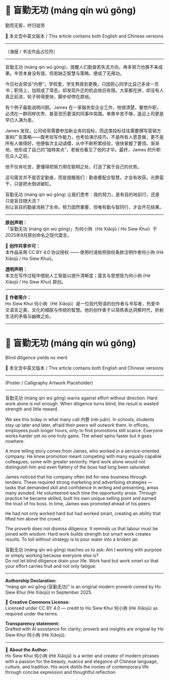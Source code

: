 <!-- 
[Metadata]
title: "📜 盲勤无功 (máng qín wú gōng)"
author: Ho Siew Khui (何小驹 Hé Xiǎojū)
license: CC-BY-4.0
tags: #proverb #original #ChineseWisdom #HoSiewKhui #modernchengyu
language: bilingual (Chinese + English)
created: September 2025
status: published
source_platforms: [Medium, GitHub]
-->

# 📜 盲勤无功 (máng qín wú gōng)  
勤而无智，终归徒劳 

📜 本文含中英文版本 / This article contains both English and Chinese versions  

________________________________________  
（海报 / 书法作品占位符）  
________________________________________  

盲勤无功 (máng qín wú gōng)，提醒人们勤奋若失去方向，再多努力也换不来成果。辛苦本身没有错，但若缺乏智慧与策略，便成了无用功。  

今日社会常谈“内卷”。学校里，学生熬夜到更晚，只因担心同学比自己多读一页书；职场上，加班成了常态，却发现升迁的机会依旧有限。大家都在拼，却没有人真正前进，轮子转得更快，脚步却停在原地。  

有个例子最能说明问题。James 在一家服务型企业工作，他很清楚，要想升职，必须在一群同样优秀、甚至资历更深的同事中突围。单靠辛苦不够，逢迎上司更是早已人满为患。  

James 发现，公司经常需要参加新业务的投标，而这类投标往往需要撰写营销方案和广告策略——既考验写作能力，也考验演示技巧，不是所有人愿意做，更不是所有人做得好。他便每次主动请缨，从中不断积累经验，很快掌握了要领。渐渐地，他形成了自己的“独特卖点”，老板也看见了他的才华。最终，James 的升职在众人之前。  

他不仅肯吃苦，更懂得把努力用在聪明之处，打造了属于自己的优势。  

这句箴言并不是否定勤奋，而是提醒我们：勤奋要配合智慧，才会有收获。光靠蛮干，只是把水倒进破缸。  

盲勤无功 (máng qín wú gōng) 让我们思考：我的努力，是有目的地前行，还是只是盲目随大流？  
别让盲目的勤奋消耗了生命。努力固然重要，但唯有勤与智同行，才会开花结果。  

________________________________________  
**原创声明：**  
「盲勤无功 (máng qín wú gōng)」为何小驹（Hé Xiǎojū / Ho Siew Khui）于2025年9月原创命名之现代箴言。  

🌿 **创作共享许可：**  
本作品采用 CC BY 4.0 协议授权 —— 使用时请依照授权条款注明作者何小驹 (Hé Xiǎojū / Ho Siew Khui)。  

**透明声明：**  
本文在写作过程中借助人工智能以提升清晰度；箴言与思想皆为何小驹 (Hé Xiǎojū / Ho Siew Khui) 原创。  

________________________________________  
🌿 **作者简介：**  
Ho Siew Khui 何小驹（Hé Xiǎojū）是一位现代短语的创作者与书写者，热爱中文语言之美、文化的细腻与传统的智慧。他的创作善于以简练表达洞察时代，折射生活的矛盾与幽微之处。  

________________________________________  

# 📜 盲勤无功 (máng qín wú gōng)  
Blind diligence yields no merit  

📜 本文含中英文版本 / This article contains both English and Chinese versions  

________________________________________  
(Poster / Calligraphy Artwork Placeholder)  
________________________________________  

盲勤无功 (máng qín wú gōng) warns against effort without direction. Hard work alone is not enough. When diligence turns blind, the result is wasted strength and little reward.  

We see this today in what many call 内卷 (nèi juǎn). In schools, students stay up later and later, afraid their peers will outwork them. In offices, employees push longer hours, only to find promotions still scarce. Everyone works harder yet no one truly gains. The wheel spins faster but it goes nowhere.  

A more telling story comes from James, who worked in a service-oriented company. He knew promotion meant competing with many equally capable colleagues, some with greater seniority. Hard work alone would not distinguish him and even flattery of the boss had long been saturated.  

James noticed that his company often bid for new business through tenders. These required strong marketing and advertising strategies — tasks that demanded skill and confidence in writing and presenting, areas many avoided. He volunteered each time the opportunity arose. Through practice he became skilled, built his own unique selling point and earned the trust of his boss. In time, James was promoted ahead of his peers.  

He had not only worked hard but had worked smart, creating an ability that lifted him above the crowd.  

The proverb does not dismiss diligence. It reminds us that labour must be joined with wisdom. Hard work builds strength but smart work creates results. To toil without strategy is to pour water into a broken jar.  

盲勤无功 (máng qín wú gōng) teaches us to ask: Am I working with purpose or simply working because everyone else is?  
Do not let blind diligence drain your life. Work hard but work smart so that your effort carries fruit and not only fatigue.  

________________________________________  
**Authorship Declaration:**  
“máng qín wú gōng (盲勤无功)” is an original modern proverb coined by Ho Siew Khui (Hé Xiǎojū) in September 2025.  

🌿 **Creative Commons License:**  
Licensed under CC BY 4.0 — credit to Ho Siew Khui 何小驹 (Hé Xiǎojū) as required under the terms.  

**Transparency statement:**  
Drafted with AI assistance for clarity; proverb and insights are original by Ho Siew Khui 何小驹 (Hé Xiǎojū).  

________________________________________  
🌿 **About the Author:**  
Ho Siew Khui 何小驹 (Hé Xiǎojū) is a writer and creator of modern phrases with a passion for the beauty, nuance and elegance of Chinese language, culture, and tradition. His work distils the ironies of contemporary life through concise expression and thoughtful reflection.  
